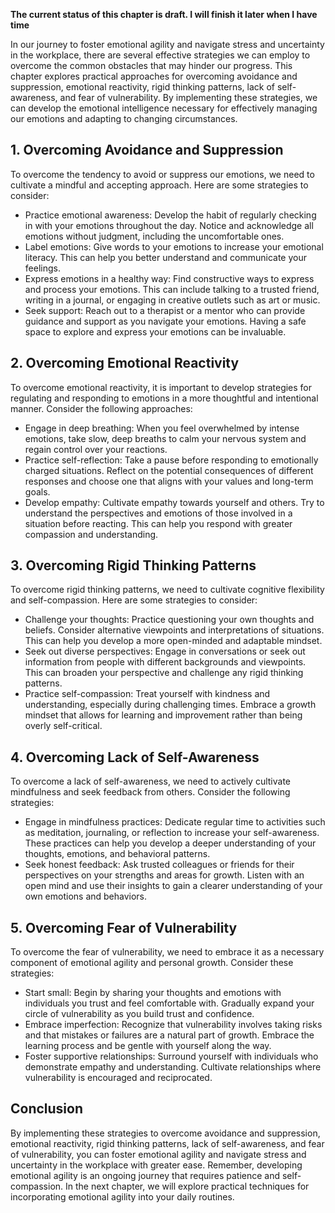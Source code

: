 **The current status of this chapter is draft. I will finish it later when I have time**

In our journey to foster emotional agility and navigate stress and uncertainty in the workplace, there are several effective strategies we can employ to overcome the common obstacles that may hinder our progress. This chapter explores practical approaches for overcoming avoidance and suppression, emotional reactivity, rigid thinking patterns, lack of self-awareness, and fear of vulnerability. By implementing these strategies, we can develop the emotional intelligence necessary for effectively managing our emotions and adapting to changing circumstances.

**1. Overcoming Avoidance and Suppression**
-------------------------------------------

To overcome the tendency to avoid or suppress our emotions, we need to cultivate a mindful and accepting approach. Here are some strategies to consider:

* Practice emotional awareness: Develop the habit of regularly checking in with your emotions throughout the day. Notice and acknowledge all emotions without judgment, including the uncomfortable ones.
* Label emotions: Give words to your emotions to increase your emotional literacy. This can help you better understand and communicate your feelings.
* Express emotions in a healthy way: Find constructive ways to express and process your emotions. This can include talking to a trusted friend, writing in a journal, or engaging in creative outlets such as art or music.
* Seek support: Reach out to a therapist or a mentor who can provide guidance and support as you navigate your emotions. Having a safe space to explore and express your emotions can be invaluable.

**2. Overcoming Emotional Reactivity**
--------------------------------------

To overcome emotional reactivity, it is important to develop strategies for regulating and responding to emotions in a more thoughtful and intentional manner. Consider the following approaches:

* Engage in deep breathing: When you feel overwhelmed by intense emotions, take slow, deep breaths to calm your nervous system and regain control over your reactions.
* Practice self-reflection: Take a pause before responding to emotionally charged situations. Reflect on the potential consequences of different responses and choose one that aligns with your values and long-term goals.
* Develop empathy: Cultivate empathy towards yourself and others. Try to understand the perspectives and emotions of those involved in a situation before reacting. This can help you respond with greater compassion and understanding.

**3. Overcoming Rigid Thinking Patterns**
-----------------------------------------

To overcome rigid thinking patterns, we need to cultivate cognitive flexibility and self-compassion. Here are some strategies to consider:

* Challenge your thoughts: Practice questioning your own thoughts and beliefs. Consider alternative viewpoints and interpretations of situations. This can help you develop a more open-minded and adaptable mindset.
* Seek out diverse perspectives: Engage in conversations or seek out information from people with different backgrounds and viewpoints. This can broaden your perspective and challenge any rigid thinking patterns.
* Practice self-compassion: Treat yourself with kindness and understanding, especially during challenging times. Embrace a growth mindset that allows for learning and improvement rather than being overly self-critical.

**4. Overcoming Lack of Self-Awareness**
----------------------------------------

To overcome a lack of self-awareness, we need to actively cultivate mindfulness and seek feedback from others. Consider the following strategies:

* Engage in mindfulness practices: Dedicate regular time to activities such as meditation, journaling, or reflection to increase your self-awareness. These practices can help you develop a deeper understanding of your thoughts, emotions, and behavioral patterns.
* Seek honest feedback: Ask trusted colleagues or friends for their perspectives on your strengths and areas for growth. Listen with an open mind and use their insights to gain a clearer understanding of your own emotions and behaviors.

**5. Overcoming Fear of Vulnerability**
---------------------------------------

To overcome the fear of vulnerability, we need to embrace it as a necessary component of emotional agility and personal growth. Consider these strategies:

* Start small: Begin by sharing your thoughts and emotions with individuals you trust and feel comfortable with. Gradually expand your circle of vulnerability as you build trust and confidence.
* Embrace imperfection: Recognize that vulnerability involves taking risks and that mistakes or failures are a natural part of growth. Embrace the learning process and be gentle with yourself along the way.
* Foster supportive relationships: Surround yourself with individuals who demonstrate empathy and understanding. Cultivate relationships where vulnerability is encouraged and reciprocated.

Conclusion
----------

By implementing these strategies to overcome avoidance and suppression, emotional reactivity, rigid thinking patterns, lack of self-awareness, and fear of vulnerability, you can foster emotional agility and navigate stress and uncertainty in the workplace with greater ease. Remember, developing emotional agility is an ongoing journey that requires patience and self-compassion. In the next chapter, we will explore practical techniques for incorporating emotional agility into your daily routines.
